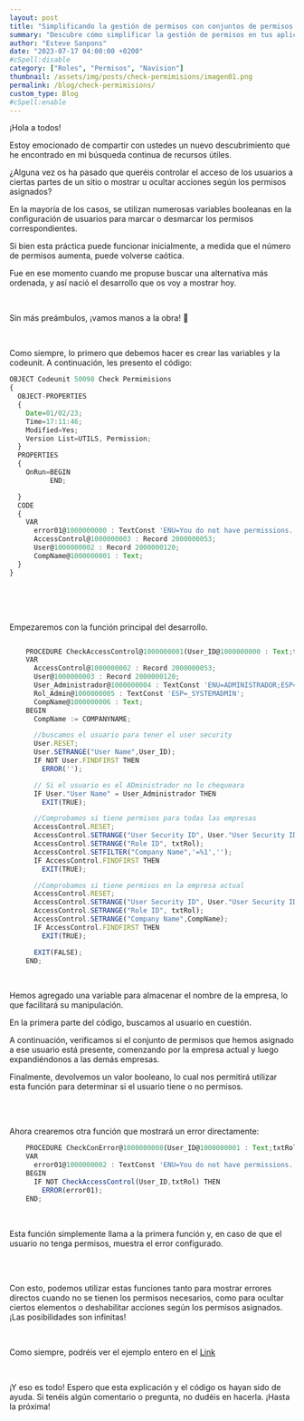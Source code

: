 ```yaml
---
layout: post
title: "Simplificando la gestión de permisos con conjuntos de permisos en Navision"
summary: "Descubre cómo simplificar la gestión de permisos en tus aplicaciones de Navision utilizando conjuntos de permisos en lugar de múltiples variables booleanas. Aprende cómo implementar esta solución y mejorar la organización de los permisos para brindar un mayor control de acceso de los usuarios."
author: "Esteve Sanpons"
date: "2023-07-17 04:00:00 +0200"
#cSpell:disable
category: ["Roles", "Permisos", "Navision"]
thumbnail: /assets/img/posts/check-permimisions/imagen01.png
permalink: /blog/check-permimisions/
custom_type: Blog
#cSpell:enable
---
```


¡Hola a todos!

Estoy emocionado de compartir con ustedes un nuevo descubrimiento que he encontrado en mi búsqueda continua de recursos útiles.

¿Alguna vez os ha pasado que queréis controlar el acceso de los usuarios a ciertas partes de un sitio o mostrar u ocultar acciones según los permisos asignados?

En la mayoría de los casos, se utilizan numerosas variables booleanas en la configuración de usuarios para marcar o desmarcar los permisos correspondientes.

Si bien esta práctica puede funcionar inicialmente, a medida que el número de permisos aumenta, puede volverse caótica.

Fue en ese momento cuando me propuse buscar una alternativa más ordenada, y así nació el desarrollo que os voy a mostrar hoy.

<br>

Sin más preámbulos, ¡vamos manos a la obra! 🥳

<br>

Como siempre, lo primero que debemos hacer es crear las variables y la codeunit. A continuación, les presento el código:

```javascript
OBJECT Codeunit 50098 Check Permimisions
{
  OBJECT-PROPERTIES
  {
    Date=01/02/23;
    Time=17:11:46;
    Modified=Yes;
    Version List=UTILS, Permission;
  }
  PROPERTIES
  {
    OnRun=BEGIN
          END;

  }
  CODE
  {
    VAR
      error01@1000000000 : TextConst 'ENU=You do not have permissions. Contact the Administrator;ESP=No tienes permisos. Contacte con el Administrador';
      AccessControl@1000000003 : Record 2000000053;
      User@1000000002 : Record 2000000120;
      CompName@1000000001 : Text;
  }
}
```

<br><br><br>

Empezaremos con la función principal del desarrollo.

```javascript

    PROCEDURE CheckAccessControl@1000000001(User_ID@1000000000 : Text;txtRol@1000000001 : Text) : Boolean;
    VAR
      AccessControl@1000000002 : Record 2000000053;
      User@1000000003 : Record 2000000120;
      User_Administrador@1000000004 : TextConst 'ENU=ADMINISTRADOR;ESP=ADMINISTRADOR';
      Rol_Admin@1000000005 : TextConst 'ESP=_SYSTEMADMIN';
      CompName@1000000006 : Text;
    BEGIN
      CompName := COMPANYNAME;

      //buscamos el usuario para tener el user security
      User.RESET;
      User.SETRANGE("User Name",User_ID);
      IF NOT User.FINDFIRST THEN
        ERROR('');

      // Si el usuario es el ADministrador no lo chequeara
      IF User."User Name" = User_Administrador THEN
        EXIT(TRUE);

      //Comprobamos si tiene permisos para todas las empresas
      AccessControl.RESET;
      AccessControl.SETRANGE("User Security ID", User."User Security ID");
      AccessControl.SETRANGE("Role ID", txtRol);
      AccessControl.SETFILTER("Company Name",'=%1','');
      IF AccessControl.FINDFIRST THEN
        EXIT(TRUE);

      //Comprobamos si tiene permisos en la empresa actual
      AccessControl.RESET;
      AccessControl.SETRANGE("User Security ID", User."User Security ID");
      AccessControl.SETRANGE("Role ID", txtRol);
      AccessControl.SETRANGE("Company Name",CompName);
      IF AccessControl.FINDFIRST THEN
        EXIT(TRUE);

      EXIT(FALSE);
    END;
```

<br>

Hemos agregado una variable para almacenar el nombre de la empresa, lo que facilitará su manipulación.

En la primera parte del código, buscamos al usuario en cuestión.

A continuación, verificamos si el conjunto de permisos que hemos asignado a ese usuario está presente, comenzando por la empresa actual y luego expandiéndonos a las demás empresas.

Finalmente, devolvemos un valor booleano, lo cual nos permitirá utilizar esta función para determinar si el usuario tiene o no permisos.

<br><br>

Ahora crearemos otra función que mostrará un error directamente:

```javascript
    PROCEDURE CheckConError@1000000008(User_ID@1000000001 : Text;txtRol@1000000000 : Text);
    VAR
      error01@1000000002 : TextConst 'ENU=You do not have permissions. Contact the Administrator;ESP=No tienes permisos. Contacte con el Administrador';
    BEGIN
      IF NOT CheckAccessControl(User_ID,txtRol) THEN
        ERROR(error01);
    END;
```

<br>

Esta función simplemente llama a la primera función y, en caso de que el usuario no tenga permisos, muestra el error configurado.

<br><br>

Con esto, podemos utilizar estas funciones tanto para mostrar errores directos cuando no se tienen los permisos necesarios, como para ocultar ciertos elementos o deshabilitar acciones según los permisos asignados. ¡Las posibilidades son infinitas!

<br>

Como siempre, podréis ver el ejemplo entero en el [Link](https://github.com/Esanpons/EjemplosSencillosCAL/tree/main/Check%20Permimisions)

<br>

¡Y eso es todo! Espero que esta explicación y el código os hayan sido de ayuda. Si tenéis algún comentario o pregunta, no dudéis en hacerla. ¡Hasta la próxima!
